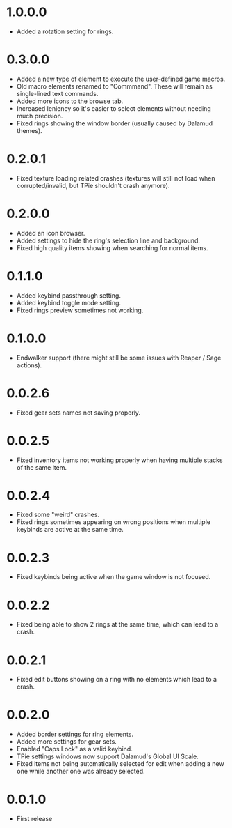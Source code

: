 # 1.0.0.0
- Added a rotation setting for rings.

# 0.3.0.0
- Added a new type of element to execute the user-defined game macros.
- Old macro elements renamed to "Commmand". These will remain as single-lined text commands.
- Added more icons to the browse tab.
- Increased leniency so it's easier to select elements without needing much precision.
- Fixed rings showing the window border (usually caused by Dalamud themes).

# 0.2.0.1
- Fixed texture loading related crashes (textures will still not load when corrupted/invalid, but TPie shouldn't crash anymore).

# 0.2.0.0
- Added an icon browser.
- Added settings to hide the ring's selection line and background.
- Fixed high quality items showing when searching for normal items.

# 0.1.1.0
- Added keybind passthrough setting.
- Added keybind toggle mode setting.
- Fixed rings preview sometimes not working.

# 0.1.0.0
- Endwalker support (there might still be some issues with Reaper / Sage actions).

# 0.0.2.6
- Fixed gear sets names not saving properly.

# 0.0.2.5
- Fixed inventory items not working properly when having multiple stacks of the same item.

# 0.0.2.4
- Fixed some "weird" crashes.
- Fixed rings sometimes appearing on wrong positions when multiple keybinds are active at the same time.

# 0.0.2.3
- Fixed keybinds being active when the game window is not focused.

# 0.0.2.2
- Fixed being able to show 2 rings at the same time, which can lead to a crash.

# 0.0.2.1
- Fixed edit buttons showing on a ring with no elements which lead to a crash.

# 0.0.2.0
- Added border settings for ring elements.
- Added more settings for gear sets.
- Enabled "Caps Lock" as a valid keybind.
- TPie settings windows now support Dalamud's Global UI Scale.
- Fixed items not being automatically selected for edit when adding a new one while another one was already selected.

# 0.0.1.0
- First release